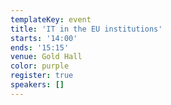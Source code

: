 ```yaml
---
templateKey: event
title: 'IT in the EU institutions'
starts: '14:00'
ends: '15:15'
venue: Gold Hall
color: purple
register: true
speakers: []
---
```

